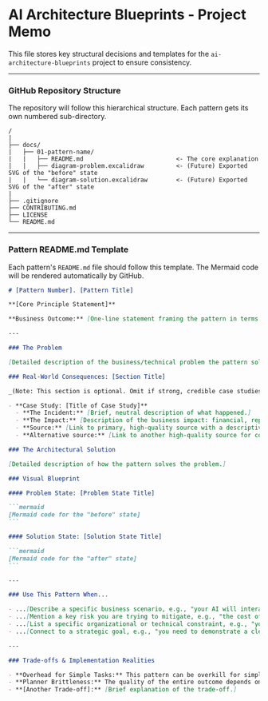 # AI Architecture Blueprints - Project Memo

This file stores key structural decisions and templates for the `ai-architecture-blueprints` project to ensure consistency.

---

### **GitHub Repository Structure**

The repository will follow this hierarchical structure. Each pattern gets its own numbered sub-directory.

```
/
|
├── docs/
|   ├── 01-pattern-name/
|   |   ├── README.md                          <- The core explanation
|   |   ├── diagram-problem.excalidraw         <- (Future) Exported SVG of the "before" state
|   |   └── diagram-solution.excalidraw        <- (Future) Exported SVG of the "after" state
|
├── .gitignore
├── CONTRIBUTING.md
├── LICENSE
└── README.md
```

---

### **Pattern README.md Template**

Each pattern's `README.md` file should follow this template. The Mermaid code will be rendered automatically by GitHub.

````markdown
# [Pattern Number]. [Pattern Title]

**[Core Principle Statement]**

**Business Outcome:** [One-line statement framing the pattern in terms of business value (cost, revenue, risk).]

---

### The Problem

[Detailed description of the business/technical problem the pattern solves.]

### Real-World Consequences: [Section Title]

_(Note: This section is optional. Omit if strong, credible case studies cannot be found.)_

- **Case Study: [Title of Case Study]**
  - **The Incident:** [Brief, neutral description of what happened.]
  - **The Impact:** [Description of the business impact: financial, reputational, etc.]
  - **Source:** [Link to primary, high-quality source with a descriptive title.]
  - **Alternative source:** [Link to another high-quality source for corroboration.]

### The Architectural Solution

[Detailed description of how the pattern solves the problem.]

### Visual Blueprint

#### Problem State: [Problem State Title]

```mermaid
[Mermaid code for the "before" state]
```

#### Solution State: [Solution State Title]

```mermaid
[Mermaid code for the "after" state]
```

---

### Use This Pattern When...

- ...[Describe a specific business scenario, e.g., "your AI will interact directly with customers"].
- ...[Mention a key risk you are trying to mitigate, e.g., "the cost of an automated error is unacceptably high"].
- ...[List a specific organizational or technical constraint, e.g., "your knowledge is fragmented across multiple data silos"].
- ...[Connect to a strategic goal, e.g., "you need to demonstrate a clear productivity multiplier for a knowledge management project"].

---

### Trade-offs & Implementation Realities

- **Overhead for Simple Tasks:** This pattern can be overkill for simple, single-shot AI tasks. Applying it unnecessarily adds latency and complexity.
- **Planner Brittleness:** The quality of the entire outcome depends on the quality of the initial plan. A weak planning model can lead the system down the wrong path from the start.
- **[Another Trade-off]:** [Brief explanation of the trade-off.]
````

